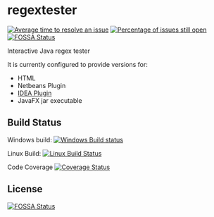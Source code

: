 # regextester
[![Average time to resolve an issue](http://isitmaintained.com/badge/resolution/javatlacati/regextester.svg)](http://isitmaintained.com/project/javatlacati/regextester "Average time to resolve an issue")
[![Percentage of issues still open](http://isitmaintained.com/badge/open/javatlacati/regextester.svg)](http://isitmaintained.com/project/javatlacati/regextester "Percentage of issues still open")
[![FOSSA Status](https://app.fossa.io/api/projects/git%2Bgithub.com%2Fjavatlacati%2Fregextester.svg?type=shield)](https://app.fossa.io/projects/git%2Bgithub.com%2Fjavatlacati%2Fregextester?ref=badge_shield)

Interactive Java regex tester

It is currently configured to provide versions for:

* HTML
* Netbeans Plugin
* [IDEA Plugin](https://plugins.jetbrains.com/plugin/11370-dukescript-java-regex-tester)
* JavaFX jar executable

Build Status
---

Windows build: [![Windows Build status](https://ci.appveyor.com/api/projects/status/q7eu0xie4yidw5am?svg=true)](https://ci.appveyor.com/project/javatlacati/regextester)

Linux Build: [![Linux Build Status](https://travis-ci.org/javatlacati/regextester.svg?branch=master)](https://travis-ci.org/javatlacati/regextester)

Code Coverage [![Coverage Status](https://coveralls.io/repos/github/javatlacati/regextester/badge.svg?branch=master)](https://coveralls.io/github/javatlacati/regextester?branch=master)


## License
[![FOSSA Status](https://app.fossa.io/api/projects/git%2Bgithub.com%2Fjavatlacati%2Fregextester.svg?type=large)](https://app.fossa.io/projects/git%2Bgithub.com%2Fjavatlacati%2Fregextester?ref=badge_large)